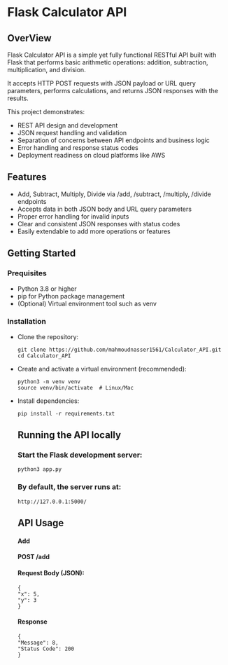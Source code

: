 # Flask Calculator API

## OverView
Flask Calculator API is a simple yet fully functional RESTful API built with Flask that performs basic arithmetic operations: addition, subtraction, multiplication, and division.

It accepts HTTP POST requests with JSON payload or URL query parameters, performs calculations, and returns JSON responses with the results.

This project demonstrates:
- REST API design and development
- JSON request handling and validation
- Separation of concerns between API endpoints and business logic
- Error handling and response status codes
- Deployment readiness on cloud platforms like AWS

## Features
- Add, Subtract, Multiply, Divide via /add, /subtract, /multiply, /divide endpoints
- Accepts data in both JSON body and URL query parameters
- Proper error handling for invalid inputs 
- Clear and consistent JSON responses with status codes
- Easily extendable to add more operations or features

## Getting Started
### Prequisites
- Python 3.8 or higher
- pip for Python package management
- (Optional) Virtual environment tool such as venv

### Installation
- Clone the repository:
  ```
  git clone https://github.com/mahmoudnasser1561/Calculator_API.git
  cd Calculator_API
  ```
- Create and activate a virtual environment (recommended):
  ```
  python3 -m venv venv
  source venv/bin/activate  # Linux/Mac
  ```
- Install dependencies:
  ```
  pip install -r requirements.txt
  ```
  ## Running the API locally
  ### Start the Flask development server:
  ```
  python3 app.py
  ```
  ### By default, the server runs at:
  ```
  http://127.0.0.1:5000/

  ```

  ## API Usage
  #### Add
  #### POST /add
  #### Request Body (JSON):
  ```
  {
  "x": 5,
  "y": 3
  }
  
  ```
  #### Response
  ```
  {
  "Message": 8,
  "Status Code": 200
  }
  
  ```

